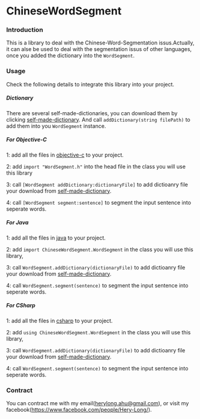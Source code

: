 # ChineseWordSegment

### Introduction

This is a library to deal with the Chinese-Word-Segmentation issus.Actually, it can alse be used to deal with the segmentation issus of other languages, once you added the dictionary into the `WordSegment`. 

### Usage

Check the following details to integrate this library into your project.

##### Dictionary #####

There are several self-made-dictionaries, you can download them by clicking [self-made-dictionary](./self-made-dictionary). And call `addDictionary(string filePath)` to add them into you `WordSegment` instance.

##### For Objective-C #####

1: add all the files in [objective-c](./objective-c) to your project. 

2: add `import "WordSegment.h"` into the head file in the class you will use this library

3: call `[WordSegment addDictionary:dictionaryFile]` to add dictioanry file your download from [self-made-dictionary](./self-made-dictionary).

4: call `[WordSegment segment:sentence]` to segment the input sentence into seperate words.


##### For Java #####

1: add all the files in [java](./java) to your project. 

2: add `import ChineseWordSegment.WordSegment` in the class you will use this library, 

3: call `WordSegment.addDictionary(dictionaryFile)` to add dictioanry file your download from [self-made-dictionary](./self-made-dictionary).

4: call `WordSegment.segment(sentence)` to segment the input sentence into seperate words.


##### For CSharp #####

1: add all the files in [csharp](./csharp) to your project. 

2: add `using ChineseWordSegment.WordSegment` in the class you will use this library, 

3: call `WordSegment.addDictionary(dictionaryFile)` to add dictioanry file your download from [self-made-dictionary](./self-made-dictionary).

4: call `WordSegment.segment(sentence)` to segment the input sentence into seperate words.

### Contract ###
You can contract me with my email(herylong.ahu@gmail.com), or visit my facebook(https://www.facebook.com/people/Hery-Long/).
